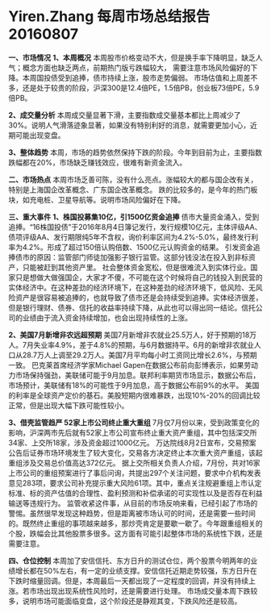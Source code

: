 # Yiren.Zhang 每周市场总结报告 20160807

**一、市场情况**
**1、本周概况**
	本周股市价格变动不大，但是换手率下降明显，缺乏人气；概念方面也缺乏两点，前期热门版亏跌幅较大， 需要注意市场风险偏好的下降。本周国投债受到追捧，债市持续上涨，股市走势偏弱。
市场估值和上周差不多，还是处于较贵的阶段，沪深300是12.4倍PE，1.5倍PB，创业板73倍PE，5.9倍PB。

**2、成交量分析**
	本周成交量显著下滑，主要指数成交量基本都比上周减少了30%。说明人气滑落迹象显著，如果没有特别利好的消息，就需要更加小心，近期可能出现变盘。
    
**3、整体趋势**
	本周，市场的趋势依然保持下跌的阶段。今年到目前为止，主要指数跌幅都在20%，市场缺乏赚钱效应，很难有新资金流入。

**二、市场热点**
	本周市场乏善可陈，没有什么亮点。涨幅较大的都与国企改有关，特别是上海国企改革概念、广东国企改革概念。
跌的比较多的，是今年的热门板块，如充电桩、卫星导航等。说明市场风险偏好在下降。

**三、重大事件**
**1、株国投募集10亿，引1500亿资金追捧**
	债市大量资金涌入，受到追捧。“16株国投债”于2016年8月4日簿记发行，发行规模10亿元，主体评级AA、债项评级AA、发行期限纯5年不含权，询价利率区间为4.2%-5.0%，最终发行利率为4.2%。形成了超过150倍认购倍数、1500亿元认购资金的结果。
引发资金追捧债市的原因：监管部门师徒加强影子银行监管。这部分钱没法在投入到非标资产，只能被赶到其他资产里。
社会整体资金宽松，但是很难流入到实体行业。国家只是想做大做强国企，大家才不傻，不可能在这个时候将自己的钱投入到民营的实体经济中。在这种差劲的经济环境下，在这种差劲的经济环境下，低风险、无风险资产是很容易被追捧的，也就导致了债市还是会持续受到追捧。实体经济很差，但是银行理财、债券、信托的收益率持续下降，从此也可以得出同一结论。信托公司的业绩由于流入资金持续增加，也会出现持续性的上涨。

**2、美国7月新增非农远超预期**
	美国7月新增非农就业25.5万人，好于预期的18万人。7月失业率4.9%，差于4.8%的预期，与6月数据持平。6月的新增非农就业人口从28.7万人上调至29.2万人。美国7月平均每小时工资同比增长2.6%，与预期一致。
巴克莱首席经济学家Michael Gapen在数据公布前向彭博表示，如果劳动力市场保持强劲，美联储可能于9月加息。联邦利率期货市场显示，数据公布后，市场预计，美联储有18%的可能性于9月加息，高于数据公布前9%的水平。 美国的利率是全球资产定价的基石。美股短期内很难暴跌，出现10%-20%的回调比较正常，但是出现大幅下跌可能性较小。

**3、借壳监管趋严 52家上市公司终止重大重组**
	7月仅7月份以来，受到政策变化的影响，沪深两市先后就有52家上市公司宣布终止重大资产重组，其中包括深交所34家、上交所18家，涉及资金超过1000亿元。
	万达院线8月2日宣布，交易预案公告后证券市场环境发生了较大变化，交易各方决定终止本次重大资产重组，该起重组涉及交易总价值高达372亿元。
	据上交所相关负责人介绍，7月份，共对16家上市公司的重组预案进行了事后问询，共提出297个关注问题，要求中介机构发表意见283项，要求公司补充提示重大风险61项。其中，重点关注规避重组上市认定标准、标的资产估值的合理性、盈利预测和补偿承诺的可实现性以及是否存在利益输送等违规行为。 
	监管收紧这件事，从目前的市场反响来看，已经引起了市场的警惕。虽然很早发现这种趋势，但是距离被市场认可的时间，还是需要一些时间的。既然终止重组的事项越来越多，那炒壳肯定是要歇一歇了。今年跟重组相关的个股，跌幅会比其他股票多很多。这方面有可能引起整体市场的系统性下跌，还是需要注意。

**四、仓位控制**
	本周加了安信信托、东方日升的测试仓位，两个股票今明两年的业绩增长都在50%左右，有一定的业绩支撑。安信信托近期走势较强，东方日升在下跌时缩量回调。但是，本周最后一天都出现了一定程度的回调，并没有持续上涨。若市场出现出现系统性风险时，还是需要进行处理。
	市场成交量本周下跌较多，说明市场可能面临变盘，这个阶段还是静观其变，下跌风险还是较高。